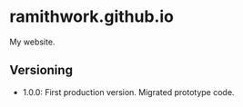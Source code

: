# ramithwork.github.io
 My website.

## Versioning 
- 1.0.0:
First production version. Migrated prototype code.